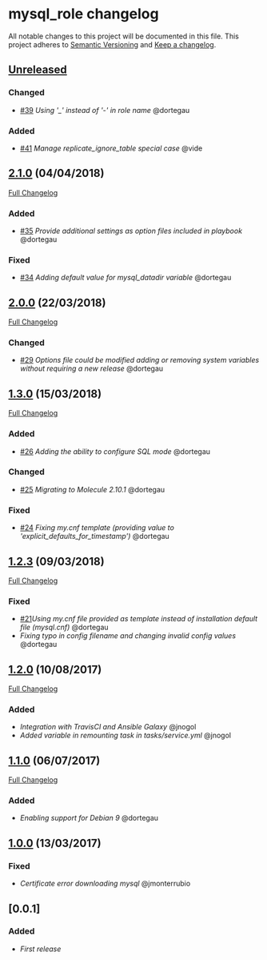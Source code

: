 # mysql_role changelog

All notable changes to this project will be documented in this file.
This project adheres to [Semantic Versioning](http://semver.org/) and [Keep a changelog](https://github.com/olivierlacan/keep-a-changelog).

## [Unreleased](https://github.com/idealista-tech/mysql_role/tree/develop)
### Changed
- [#39](https://github.com/idealista/mysql_role/issues/39) *Using '_' instead of '-' in role name* @dortegau

### Added
- [#41](https://github.com/idealista/mysql_role/pull/41) *Manage replicate_ignore_table special case* @vide

## [2.1.0](https://github.com/idealista-tech/mysql_role/tree/2.1.0) (04/04/2018)
[Full Changelog](https://github.com/idealista/mysql_role/compare/2.1.0...2.0.0)
### Added
- [#35](https://github.com/idealista/mysql_role/issues/35) *Provide additional settings as option files included in playbook* @dortegau

### Fixed
- [#34](https://github.com/idealista/mysql_role/issues/34) *Adding default value for mysql_datadir variable* @dortegau

## [2.0.0](https://github.com/idealista-tech/mysql_role/tree/2.0.0) (22/03/2018)
[Full Changelog](https://github.com/idealista/mysql_role/compare/2.0.0...1.3.0)
### Changed
- [#29](https://github.com/idealista/mysql_role/issues/29) *Options file could be modified adding or removing system variables without requiring a new release* @dortegau

## [1.3.0](https://github.com/idealista-tech/mysql_role/tree/1.3.0) (15/03/2018)
[Full Changelog](https://github.com/idealista/mysql_role/compare/1.3.0...1.2.3)
### Added
- [#26](https://github.com/idealista/mysql_role/issues/26) *Adding the ability to configure SQL mode* @dortegau

### Changed
- [#25](https://github.com/idealista/mysql_role/issues/25) *Migrating to Molecule 2.10.1* @dortegau

### Fixed
- [#24](https://github.com/idealista/mysql_role/issues/24) *Fixing my.cnf template (providing value to 'explicit_defaults_for_timestamp')* @dortegau

## [1.2.3](https://github.com/idealista-tech/mysql_role/tree/1.2.3) (09/03/2018)
[Full Changelog](https://github.com/idealista/mysql_role/compare/1.2.3...1.2.0)
### Fixed
- [#21](https://github.com/idealista/mysql_role/issues/21)*Using my.cnf file provided as template instead of installation default file (mysql.cnf)* @dortegau
- *Fixing typo in config filename and changing invalid config values* @dortegau

## [1.2.0](https://github.com/idealista-tech/mysql_role/tree/1.2.0) (10/08/2017)
[Full Changelog](https://github.com/idealista/mysql_role/compare/1.2.0...1.1.0)
### Added
- *Integration with TravisCI and Ansible Galaxy* @jnogol
- *Added variable in remounting task in tasks/service.yml* @jnogol

## [1.1.0](https://github.com/idealista-tech/mysql_role/tree/1.1.0) (06/07/2017)
[Full Changelog](https://github.com/idealista/mysql_role/compare/1.1.0...1.0.0)
### Added
- *Enabling support for Debian 9* @dortegau

## [1.0.0](https://github.com/idealista-tech/mysql_role/tree/1.0.0) (13/03/2017)
### Fixed
- *Certificate error downloading mysql* @jmonterrubio

## [0.0.1]
### Added
- *First release*
